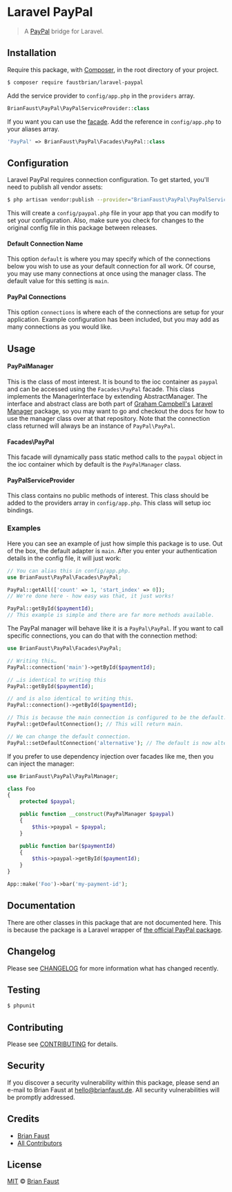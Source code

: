 # Laravel PayPal

> A [PayPal](https://paypal.com) bridge for Laravel.

## Installation

Require this package, with [Composer](https://getcomposer.org/), in the root directory of your project.

```bash
$ composer require faustbrian/laravel-paypal
```

Add the service provider to `config/app.php` in the `providers` array.

```php
BrianFaust\PayPal\PayPalServiceProvider::class
```

If you want you can use the [facade](http://laravel.com/docs/facades). Add the reference in `config/app.php` to your aliases array.

```php
'PayPal' => BrianFaust\PayPal\Facades\PayPal::class
```

## Configuration

Laravel PayPal requires connection configuration. To get started, you'll need to publish all vendor assets:

```bash
$ php artisan vendor:publish --provider="BrianFaust\PayPal\PayPalServiceProvider"
```

This will create a `config/paypal.php` file in your app that you can modify to set your configuration. Also, make sure you check for changes to the original config file in this package between releases.

#### Default Connection Name

This option `default` is where you may specify which of the connections below you wish to use as your default connection for all work. Of course, you may use many connections at once using the manager class. The default value for this setting is `main`.

#### PayPal Connections

This option `connections` is where each of the connections are setup for your application. Example configuration has been included, but you may add as many connections as you would like.

## Usage

#### PayPalManager

This is the class of most interest. It is bound to the ioc container as `paypal` and can be accessed using the `Facades\PayPal` facade. This class implements the ManagerInterface by extending AbstractManager. The interface and abstract class are both part of [Graham Campbell's](https://github.com/GrahamCampbell) [Laravel Manager](https://github.com/GrahamCampbell/Laravel-Manager) package, so you may want to go and checkout the docs for how to use the manager class over at that repository. Note that the connection class returned will always be an instance of `PayPal\PayPal`.

#### Facades\PayPal

This facade will dynamically pass static method calls to the `paypal` object in the ioc container which by default is the `PayPalManager` class.

#### PayPalServiceProvider

This class contains no public methods of interest. This class should be added to the providers array in `config/app.php`. This class will setup ioc bindings.

### Examples

Here you can see an example of just how simple this package is to use. Out of the box, the default adapter is `main`. After you enter your authentication details in the config file, it will just work:

```php
// You can alias this in config/app.php.
use BrianFaust\PayPal\Facades\PayPal;

PayPal::getAll(['count' => 1, 'start_index' => 0]);
// We're done here - how easy was that, it just works!

PayPal::getById($paymentId);
// This example is simple and there are far more methods available.
```

The PayPal manager will behave like it is a `PayPal\PayPal`. If you want to call specific connections, you can do that with the connection method:

```php
use BrianFaust\PayPal\Facades\PayPal;

// Writing this…
PayPal::connection('main')->getById($paymentId);

// …is identical to writing this
PayPal::getById($paymentId);

// and is also identical to writing this.
PayPal::connection()->getById($paymentId);

// This is because the main connection is configured to be the default.
PayPal::getDefaultConnection(); // This will return main.

// We can change the default connection.
PayPal::setDefaultConnection('alternative'); // The default is now alternative.
```

If you prefer to use dependency injection over facades like me, then you can inject the manager:

```php
use BrianFaust\PayPal\PayPalManager;

class Foo
{
    protected $paypal;

    public function __construct(PayPalManager $paypal)
    {
        $this->paypal = $paypal;
    }

    public function bar($paymentId)
    {
        $this->paypal->getById($paymentId);
    }
}

App::make('Foo')->bar('my-payment-id');
```

## Documentation

There are other classes in this package that are not documented here. This is because the package is a Laravel wrapper of [the official PayPal package](https://github.com/paypal/PayPal-PHP-SDK).

## Changelog

Please see [CHANGELOG](CHANGELOG.md) for more information what has changed recently.

## Testing

``` bash
$ phpunit
```

## Contributing

Please see [CONTRIBUTING](.github/CONTRIBUTING.md) for details.

## Security

If you discover a security vulnerability within this package, please send an e-mail to Brian Faust at hello@brianfaust.de. All security vulnerabilities will be promptly addressed.

## Credits

- [Brian Faust](https://github.com/faustbrian)
- [All Contributors](../../contributors)

## License

[MIT](LICENSE) © [Brian Faust](https://brianfaust.de)
